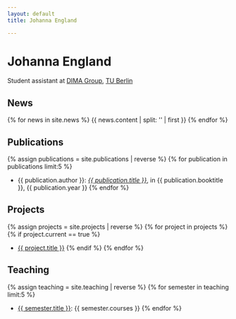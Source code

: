 ```yaml
---
layout: default
title: Johanna England

---
```

# Johanna England

Student assistant at [DIMA Group](http://www.dima.tu-berlin.de), [TU Berlin](http://www.tu-berlin.de)

## News

{% for news in site.news %}
  {{ news.content | split: '<!-- more -->' | first }}
{% endfor %}

## Publications 
{% assign publications = site.publications | reverse %}
{% for publication in publications limit:5 %}
* {{ publication.author }}: <a href="{{ publication.url }}">*{{ publication.title }}*</a>, in {{ publication.booktitle }}, {{ publication.year }}
{% endfor %}

## Projects
{% assign projects = site.projects | reverse %}
{% for project in projects %}
  {% if project.current == true %}
  * <a href="{{ project.url }}">{{ project.title }}</a>
  {% endif %}
{% endfor %}

## Teaching
{% assign teaching = site.teaching | reverse %}
{% for semester in teaching limit:5 %}
* <a href="{{ semester.url }}">{{ semester.title }}</a>: {{ semester.courses }}
{% endfor %}
